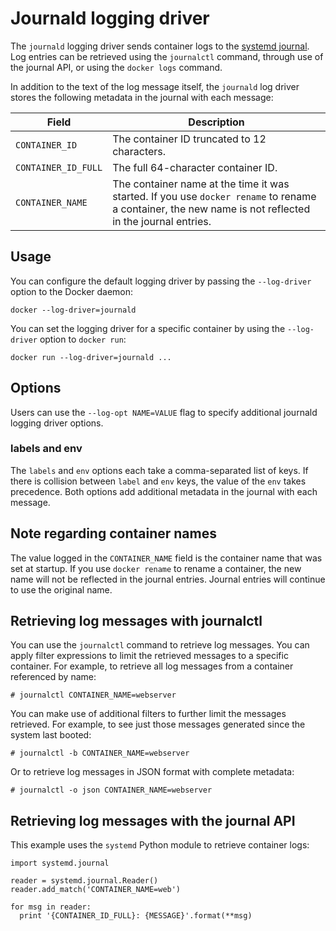 <!--[metadata]>
+++
title = "journald logging driver"
description = "Describes how to use the fluentd logging driver."
keywords = ["Fluentd, docker, logging, driver"]
[menu.engine]
parent = "smn_logging"
weight = 2
+++
<![end-metadata]-->

# Journald logging driver

The `journald` logging driver sends container logs to the [systemd
journal](http://www.freedesktop.org/software/systemd/man/systemd-journald.service.html).  Log entries can be retrieved using the `journalctl`
command, through use of the journal API, or using the `docker logs` command.

In addition to the text of the log message itself, the `journald` log
driver stores the following metadata in the journal with each message:

| Field               | Description |
----------------------|-------------|
| `CONTAINER_ID`      | The container ID truncated to 12 characters. |
| `CONTAINER_ID_FULL` | The full 64-character container ID. |
| `CONTAINER_NAME`    | The container name at the time it was started. If you use `docker rename` to rename a container, the new name is not reflected in the journal entries. |

## Usage

You can configure the default logging driver by passing the
`--log-driver` option to the Docker daemon:

    docker --log-driver=journald

You can set the logging driver for a specific container by using the
`--log-driver` option to `docker run`:

    docker run --log-driver=journald ...

## Options

Users can use the `--log-opt NAME=VALUE` flag to specify additional
journald logging driver options.

### labels and env

The `labels` and `env` options each take a comma-separated list of keys. If there is collision between `label` and `env` keys, the value of the `env` takes precedence. Both options add additional metadata in the journal with each message.

## Note regarding container names

The value logged in the `CONTAINER_NAME` field is the container name
that was set at startup.  If you use `docker rename` to rename a
container, the new name will not be reflected in the journal entries.
Journal entries will continue to use the original name.

## Retrieving log messages with journalctl

You can use the `journalctl` command to retrieve log messages.  You
can apply filter expressions to limit the retrieved messages to a
specific container.  For example, to retrieve all log messages from a
container referenced by name:

    # journalctl CONTAINER_NAME=webserver

You can make use of additional filters to further limit the messages
retrieved.  For example, to see just those messages generated since
the system last booted:

    # journalctl -b CONTAINER_NAME=webserver

Or to retrieve log messages in JSON format with complete metadata:

    # journalctl -o json CONTAINER_NAME=webserver

## Retrieving log messages with the journal API

This example uses the `systemd` Python module to retrieve container
logs:

    import systemd.journal

    reader = systemd.journal.Reader()
    reader.add_match('CONTAINER_NAME=web')

    for msg in reader:
      print '{CONTAINER_ID_FULL}: {MESSAGE}'.format(**msg)
